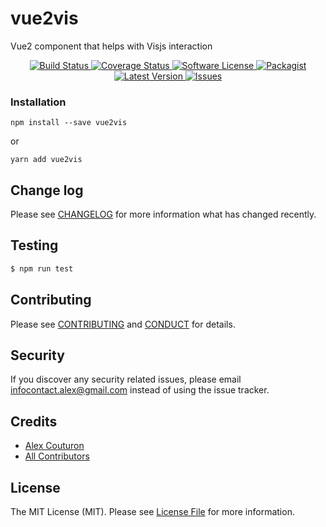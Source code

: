 # vue2vis

Vue2 component that helps with Visjs interaction

<p align="center">
  <a href="https://circleci.com/gh/alexcode/vue2vis">
    <img src="https://circleci.com/gh/alexcode/vue2vis.svg?style=svg" alt="Build Status" />
  </a>
  <a href="https://coveralls.io/github/alexcode/vue2vis?branch=master">
    <img src="https://coveralls.io/repos/github/alexcode/vue2vis/badge.svg?branch=master&style=flat-square" alt="Coverage Status" />
  </a>
  <a href="LICENSE">
    <img src="https://img.shields.io/badge/license-MIT-brightgreen.svg?style=flat-square" alt="Software License" />
  </a>
  <a href="https://npmjs.org/package/vue2vis">
    <img src="https://img.shields.io/npm/v/vue2vis.svg?style=flat-square" alt="Packagist" />
  </a>
  <a href="https://github.com/alexcode/vue2vis/releases">
    <img src="https://img.shields.io/github/release/alexcode/vue2vis.svg?style=flat-square" alt="Latest Version" />
  </a>

  <a href="https://github.com/alexcode/vue2vis/issues">
    <img src="https://img.shields.io/github/issues/alexcode/vue2vis.svg?style=flat-square" alt="Issues" />
  </a>
</p>

### Installation
```
npm install --save vue2vis
```

or

```
yarn add vue2vis
```

## Change log

Please see [CHANGELOG](CHANGELOG.md) for more information what has changed recently.

## Testing

``` bash
$ npm run test
```

## Contributing

Please see [CONTRIBUTING](CONTRIBUTING.md) and [CONDUCT](CONDUCT.md) for details.

## Security

If you discover any security related issues, please email infocontact.alex@gmail.com instead of using the issue tracker.

## Credits

- [Alex Couturon][link-author]
- [All Contributors][link-contributors]

## License

The MIT License (MIT). Please see [License File](LICENSE.md) for more information.

[link-author]: https://github.com/alexcode
[link-contributors]: ../../contributors
